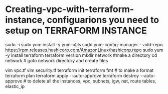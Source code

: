 # Creating-vpc-with-terraform-instance, configuarions you need to setup on TERRAFORM INSTANCE

sudo -i
sudo yum install -y yum-utils
sudo yum-config-manager --add-repo https://rpm.releases.hashicorp.com/AmazonLinux/hashicorp.repo
sudo yum -y install terraform
terraform version
mkdir network #make a directory
cd network # goto network directory and create files

vim vpc.tf
vim security.tf
terraform init
terraform fmt # to make a format
terraform plan
terraform apply --auto-approve
terraform destroy --auto-approve # to delete all the instances, vpc, subnets, igw, nat, route tables, elastic_ip

